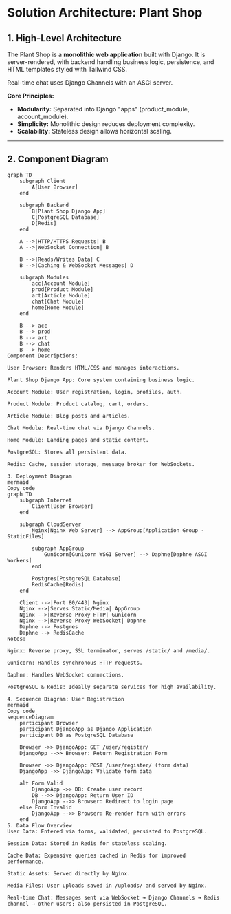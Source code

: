 # Solution Architecture: Plant Shop

## 1. High-Level Architecture

The Plant Shop is a **monolithic web application** built with Django. It is server-rendered, with backend handling business logic, persistence, and HTML templates styled with Tailwind CSS.

Real-time chat uses Django Channels with an ASGI server.

**Core Principles:**
- **Modularity:** Separated into Django "apps" (product_module, account_module).  
- **Simplicity:** Monolithic design reduces deployment complexity.  
- **Scalability:** Stateless design allows horizontal scaling.  

---

## 2. Component Diagram

```mermaid
graph TD
    subgraph Client
        A[User Browser]
    end

    subgraph Backend
        B[Plant Shop Django App]
        C[PostgreSQL Database]
        D[Redis]
    end

    A -->|HTTP/HTTPS Requests| B
    A -->|WebSocket Connection| B

    B -->|Reads/Writes Data| C
    B -->|Caching & WebSocket Messages| D

    subgraph Modules
        acc[Account Module]
        prod[Product Module]
        art[Article Module]
        chat[Chat Module]
        home[Home Module]
    end

    B --> acc
    B --> prod
    B --> art
    B --> chat
    B --> home
Component Descriptions:

User Browser: Renders HTML/CSS and manages interactions.

Plant Shop Django App: Core system containing business logic.

Account Module: User registration, login, profiles, auth.

Product Module: Product catalog, cart, orders.

Article Module: Blog posts and articles.

Chat Module: Real-time chat via Django Channels.

Home Module: Landing pages and static content.

PostgreSQL: Stores all persistent data.

Redis: Cache, session storage, message broker for WebSockets.

3. Deployment Diagram
mermaid
Copy code
graph TD
    subgraph Internet
        Client[User Browser]
    end

    subgraph CloudServer
        Nginx[Nginx Web Server] --> AppGroup[Application Group - StaticFiles]

        subgraph AppGroup
            Gunicorn[Gunicorn WSGI Server] --> Daphne[Daphne ASGI Workers]
        end

        Postgres[PostgreSQL Database]
        RedisCache[Redis]
    end

    Client -->|Port 80/443| Nginx
    Nginx -->|Serves Static/Media| AppGroup
    Nginx -->|Reverse Proxy HTTP| Gunicorn
    Nginx -->|Reverse Proxy WebSocket| Daphne
    Daphne --> Postgres
    Daphne --> RedisCache
Notes:

Nginx: Reverse proxy, SSL terminator, serves /static/ and /media/.

Gunicorn: Handles synchronous HTTP requests.

Daphne: Handles WebSocket connections.

PostgreSQL & Redis: Ideally separate services for high availability.

4. Sequence Diagram: User Registration
mermaid
Copy code
sequenceDiagram
    participant Browser
    participant DjangoApp as Django Application
    participant DB as PostgreSQL Database

    Browser ->> DjangoApp: GET /user/register/
    DjangoApp -->> Browser: Return Registration Form

    Browser ->> DjangoApp: POST /user/register/ (form data)
    DjangoApp ->> DjangoApp: Validate form data

    alt Form Valid
        DjangoApp ->> DB: Create user record
        DB -->> DjangoApp: Return User ID
        DjangoApp -->> Browser: Redirect to login page
    else Form Invalid
        DjangoApp -->> Browser: Re-render form with errors
    end
5. Data Flow Overview
User Data: Entered via forms, validated, persisted to PostgreSQL.

Session Data: Stored in Redis for stateless scaling.

Cache Data: Expensive queries cached in Redis for improved performance.

Static Assets: Served directly by Nginx.

Media Files: User uploads saved in /uploads/ and served by Nginx.

Real-time Chat: Messages sent via WebSocket → Django Channels → Redis channel → other users; also persisted in PostgreSQL.


